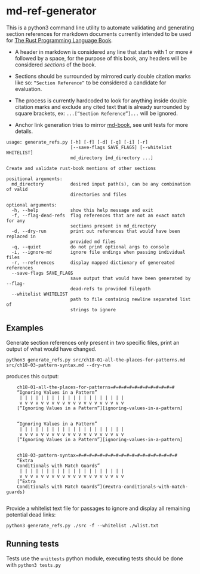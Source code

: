 # md-ref-generator

This is a python3 command line utility to automate validating and generating section references for markdown documents currently intended to be used for [The Rust Programming Language Book](https://github.com/rust-lang/book).

* A header in markdown is considered any line that starts with 1 or more `#` followed by a space, for the purpose of this book, any headers will be considered *sections* of the book.

* Sections should be surrounded by mirrored curly double citation marks like so: `“Section Reference”` to be considered a candidate for evaluation. 

* The process is currently hardcoded to look for anything inside double citation marks and exclude any cited text that is already surrounded by square brackets, ex: `...[“Section Reference”]...` will be ignored.

* Anchor link generation tries to mirror [md-book](https://github.com/rust-lang-nursery/mdBook), see unit tests for more details.

```
usage: generate_refs.py [-h] [-f] [-d] [-q] [-i] [-r]
                        [--save-flags SAVE_FLAGS] [--whitelist WHITELIST]
                        md_directory [md_directory ...]

Create and validate rust-book mentions of other sections

positional arguments:
  md_directory          desired input path(s), can be any combination of valid
                        directories and files

optional arguments:
  -h, --help            show this help message and exit
  -f, --flag-dead-refs  flag references that are not an exact match for any
                        sections present in md_directory
  -d, --dry-run         print out references that would have been replaced in
                        provided md files
  -q, --quiet           do not print optional args to console
  -i, --ignore-md       ignore file endings when passing individual files
  -r, --references      display mapped dictionary of genereated references
  --save-flags SAVE_FLAGS
                        save output that would have been generated by --flag-
                        dead-refs to provided filepath
  --whitelist WHITELIST
                        path to file containig newline separated list of
                        strings to ignore
```

## Examples
Generate section references only present in two specific files, print an output of what would have changed.

```
python3 generate_refs.py src/ch18-01-all-the-places-for-patterns.md src/ch18-03-pattern-syntax.md --dry-run
```

produces this output:

```
	ch18-01-all-the-places-for-patterns=#=#=#=#=#=#=#=#=#=#=#=#
	“Ignoring Values in a Pattern”
	 | | | | | | | | | | | | | | | | | | | |
	 v v v v v v v v v v v v v v v v v v v v
	[“Ignoring Values in a Pattern”][ignoring-values-in-a-pattern]
	
	
	“Ignoring Values in a Pattern”
	 | | | | | | | | | | | | | | | | | | | |
	 v v v v v v v v v v v v v v v v v v v v
	[“Ignoring Values in a Pattern”][ignoring-values-in-a-pattern]
	
	
	ch18-03-pattern-syntax=#=#=#=#=#=#=#=#=#=#=#=#=#=#=#=#=#=#=#
	“Extra
	Conditionals with Match Guards”
	 | | | | | | | | | | | | | | | | | | | |
	 v v v v v v v v v v v v v v v v v v v v
	[“Extra
	Conditionals with Match Guards”](#extra-conditionals-with-match-guards)
	
```
Provide a whitelist text file for passages to ignore and display all remaining potential dead links:

```
python3 generate_refs.py ./src -f --whitelist ./wlist.txt
```

## Running tests
Tests use the `unittests` python module, executing tests should be done with `python3 tests.py`
